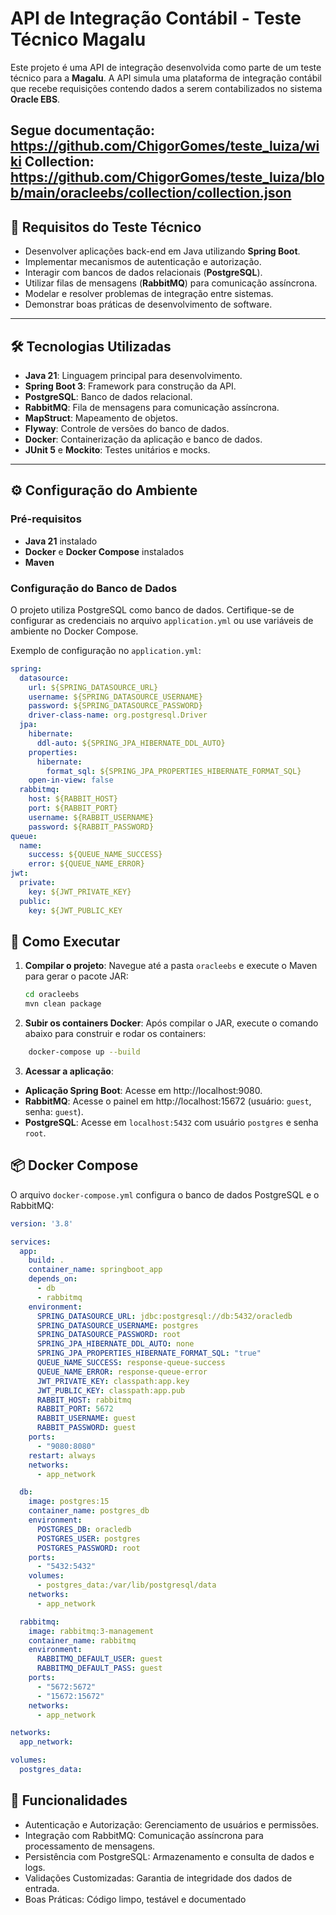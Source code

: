 # API de Integração Contábil - Teste Técnico Magalu

Este projeto é uma API de integração desenvolvida como parte de um teste técnico para a **Magalu**. A API simula uma plataforma de integração contábil que recebe requisições contendo dados a serem contabilizados no sistema **Oracle EBS**.

Segue documentação: https://github.com/ChigorGomes/teste_luiza/wiki 
Collection: https://github.com/ChigorGomes/teste_luiza/blob/main/oracleebs/collection/collection.json 
---

## 📝 Requisitos do Teste Técnico

- Desenvolver aplicações back-end em Java utilizando **Spring Boot**.
- Implementar mecanismos de autenticação e autorização.
- Interagir com bancos de dados relacionais (**PostgreSQL**).
- Utilizar filas de mensagens (**RabbitMQ**) para comunicação assíncrona.
- Modelar e resolver problemas de integração entre sistemas.
- Demonstrar boas práticas de desenvolvimento de software.

---

## 🛠️ Tecnologias Utilizadas

- **Java 21**: Linguagem principal para desenvolvimento.
- **Spring Boot 3**: Framework para construção da API.
- **PostgreSQL**: Banco de dados relacional.
- **RabbitMQ**: Fila de mensagens para comunicação assíncrona.
- **MapStruct**: Mapeamento de objetos.
- **Flyway**: Controle de versões do banco de dados.
- **Docker**: Containerização da aplicação e banco de dados.
- **JUnit 5** e **Mockito**: Testes unitários e mocks.

---

## ⚙️ Configuração do Ambiente

### Pré-requisitos

- **Java 21** instalado
- **Docker** e **Docker Compose** instalados
- **Maven**

### Configuração do Banco de Dados

O projeto utiliza PostgreSQL como banco de dados. Certifique-se de configurar as credenciais no arquivo `application.yml` ou use variáveis de ambiente no Docker Compose.

Exemplo de configuração no `application.yml`:

```yaml
spring:
  datasource:
    url: ${SPRING_DATASOURCE_URL}
    username: ${SPRING_DATASOURCE_USERNAME}
    password: ${SPRING_DATASOURCE_PASSWORD}
    driver-class-name: org.postgresql.Driver
  jpa:
    hibernate:
      ddl-auto: ${SPRING_JPA_HIBERNATE_DDL_AUTO}
    properties:
      hibernate:
        format_sql: ${SPRING_JPA_PROPERTIES_HIBERNATE_FORMAT_SQL}
    open-in-view: false
  rabbitmq:
    host: ${RABBIT_HOST}
    port: ${RABBIT_PORT}
    username: ${RABBIT_USERNAME}
    password: ${RABBIT_PASSWORD}
queue:
  name:
    success: ${QUEUE_NAME_SUCCESS}
    error: ${QUEUE_NAME_ERROR}
jwt:
  private:
    key: ${JWT_PRIVATE_KEY}
  public:
    key: ${JWT_PUBLIC_KEY
```
## 🚀 Como Executar

1. **Compilar o projeto**:
   Navegue até a pasta `oracleebs` e execute o Maven para gerar o pacote JAR:

   ```bash
   cd oracleebs
   mvn clean package

2. **Subir os containers Docker**:
  Após compilar o JAR, execute o comando abaixo para construir e rodar os containers:


 ```bash
     docker-compose up --build
```

3. **Acessar a aplicação**:
   
- **Aplicação Spring Boot**: Acesse em http://localhost:9080.
- **RabbitMQ**: Acesse o painel em http://localhost:15672 (usuário: `guest`, senha: `guest`).
- **PostgreSQL**: Acesse em `localhost:5432` com usuário `postgres` e senha `root`.
   
## 📦 Docker Compose

O arquivo `docker-compose.yml` configura o banco de dados PostgreSQL e o RabbitMQ:

```yaml
version: '3.8'

services:
  app:
    build: .
    container_name: springboot_app
    depends_on:
      - db
      - rabbitmq
    environment:
      SPRING_DATASOURCE_URL: jdbc:postgresql://db:5432/oracledb
      SPRING_DATASOURCE_USERNAME: postgres
      SPRING_DATASOURCE_PASSWORD: root
      SPRING_JPA_HIBERNATE_DDL_AUTO: none
      SPRING_JPA_PROPERTIES_HIBERNATE_FORMAT_SQL: "true"
      QUEUE_NAME_SUCCESS: response-queue-success
      QUEUE_NAME_ERROR: response-queue-error
      JWT_PRIVATE_KEY: classpath:app.key
      JWT_PUBLIC_KEY: classpath:app.pub
      RABBIT_HOST: rabbitmq
      RABBIT_PORT: 5672
      RABBIT_USERNAME: guest
      RABBIT_PASSWORD: guest
    ports:
      - "9080:8080"
    restart: always
    networks:
      - app_network

  db:
    image: postgres:15
    container_name: postgres_db
    environment:
      POSTGRES_DB: oracledb
      POSTGRES_USER: postgres
      POSTGRES_PASSWORD: root
    ports:
      - "5432:5432"
    volumes:
      - postgres_data:/var/lib/postgresql/data
    networks:
      - app_network

  rabbitmq:
    image: rabbitmq:3-management
    container_name: rabbitmq
    environment:
      RABBITMQ_DEFAULT_USER: guest
      RABBITMQ_DEFAULT_PASS: guest
    ports:
      - "5672:5672"
      - "15672:15672"
    networks:
      - app_network

networks:
  app_network:

volumes:
  postgres_data:
```

## 🌟 Funcionalidades
- Autenticação e Autorização: Gerenciamento de usuários e permissões.
- Integração com RabbitMQ: Comunicação assíncrona para processamento de mensagens.
- Persistência com PostgreSQL: Armazenamento e consulta de dados e logs.
- Validações Customizadas: Garantia de integridade dos dados de entrada.
- Boas Práticas: Código limpo, testável e documentado
